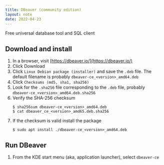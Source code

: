 ```yaml
---
title: DBeaver (community edition)
layout: note
date: 2022-04-23
---
```

Free universal database tool and SQL client

## Download and install

1. In a browser, visit [https://dbeaver.io/](https://dbeaver.io/)
2. Click Download
3. Click `Linux Debian package (installer)` and save the `.deb` file. The default filename is probably `dbeaver-ce_<version>_amd64.deb`
4. Click `Checksums (md5, sha1, sha256)`
5. Look for the `.sha256` file corresponding to the `.deb` file, probably `dbeaver-ce_<version>_amd64.deb.sha256`
6. Verify the SHA-256 checksum
    ```shell
    $ sha256sum dbeaver-ce_<version>_amd64.deb
    $ cat dbeaver_ce_<version>_amd65.deb.sha256
    ```
7. If the checksum is valid install the package
    ```shell
    $ sudo apt install ./dbeaver-ce_<version>_amd64.deb
    ```

## Run DBeaver

1. From the KDE start menu (aka, application launcher), select `dbeaver-ce`

